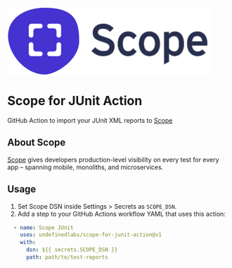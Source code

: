 ![logo](scope_logo.svg)

# Scope for JUnit Action

GitHub Action to import your JUnit XML reports to [Scope](https://scope.dev)

## About Scope

[Scope](https://scope.dev) gives developers production-level visibility on every test for every app – spanning mobile, monoliths, and microservices.

## Usage

1. Set Scope DSN inside Settings > Secrets as `SCOPE_DSN`.
2. Add a step to your GitHub Actions workflow YAML that uses this action:

```yml
  - name: Scope JUnit
    uses: undefinedlabs/scope-for-junit-action@v1
    with:
      dsn: ${{ secrets.SCOPE_DSN }}
      path: path/to/test-reports
```
